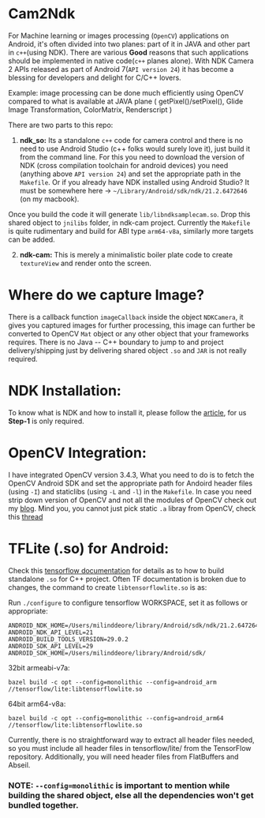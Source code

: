 # Cam2Ndk
For Machine learning or images processing (`OpenCV`) applications on Android, it's often divided into two planes: part of it in JAVA and other part in `c++`(using NDK). There are various **Good** reasons that such applications should be implemented in native code(`c++` planes alone). With NDK Camera 2 APIs released as part of Android 7(`API version 24`) it has become a blessing for developers and delight for C/C++ lovers.

Example: image processing can be done much efficiently using OpenCV compared to what is available at JAVA plane ( getPixel()/setPixel(), Glide Image Transformation, ColorMatrix, Renderscript )

There are two parts to this repo:
1. **ndk_so:** Its a standalone `c++` code for camera control and there is no need to use Android Studio (c++ folks would surely love it), just build it from the command line. For this you need to download the version of NDK (cross compilation toolchain for android devices) you need (anything above `API version 24`) and set the appropriate path in the `Makefile`. Or if you already have NDK installed using Android Studio? It must be somewhere here -> `~/Library/Android/sdk/ndk/21.2.6472646` (on my macbook). 

Once you build the code it will generate `lib/libndksamplecam.so`. Drop this shared object to `jnilibs` folder, in ndk-cam project. Currently the `Makefile` is quite rudimentary and build for ABI type `arm64-v8a`, similarly more targets can be added. 

2. **ndk-cam:** This is merely a minimalistic boiler plate code to create `textureView` and render onto the screen. 


# Where do we capture Image? 
There is a callback function `imageCallback` inside the object `NDKCamera`, it gives you captured images for further processing, this image can further be converted to OpenCV `Mat` object or any other object that your frameworks requires. There is no Java -- C++ boundary to jump to and project delivery/shipping just by delivering shared object `.so` and `JAR` is not really required. 


# NDK Installation: 
To know what is NDK and how to install it, please follow the [article](https://medium.com/@tomdeore/opencv-on-android-tiny-with-optimization-enabled-932460acfe38), for us **Step-1** is only required. 

# OpenCV Integration:
I have integrated OpenCV version 3.4.3, What you need to do is to fetch the OpenCV Android SDK and set the appropriate path for Andoird header files (using `-I`) and staticlibs (using `-L` and `-l`) in the `Makefile`. In case you need strip down version of OpenCV and not all the modules of OpenCV check out my [blog](https://mdeore.medium.com/opencv-on-android-tiny-with-optimization-enabled-932460acfe38). Mind you, you cannot just pick static `.a` libray from OpenCV, check this [thread](https://github.com/opencv/opencv/issues/14825)

# TFLite (.so) for Android:
Check this [tensorflow documentation](https://github.com/tensorflow/tensorflow/blob/master/tensorflow/lite/g3doc/guide/android.md) for details as to how to build standalone `.so` for C++ project. Often TF documentation is broken due to changes, the command to create `libtensorflowlite.so` is as:

Run `./configure` to configure tensorflow WORKSPACE, set it as follows or appropriate: 
```
ANDROID_NDK_HOME=/Users/milinddeore/library/Android/sdk/ndk/21.2.6472646/ 
ANDROID_NDK_API_LEVEL=21
ANDROID_BUILD_TOOLS_VERSION=29.0.2 
ANDROID_SDK_API_LEVEL=29
ANDROID_SDK_HOME=/Users/milinddeore/library/Android/sdk/
```

32bit armeabi-v7a:
```
bazel build -c opt --config=monolithic --config=android_arm //tensorflow/lite:libtensorflowlite.so
```
64bit arm64-v8a:
```
bazel build -c opt --config=monolithic --config=android_arm64 //tensorflow/lite:libtensorflowlite.so
```
Currently, there is no straightforward way to extract all header files needed, so you must include all header files in tensorflow/lite/ from the TensorFlow repository. Additionally, you will need header files from FlatBuffers and Abseil.

### NOTE: `--config=monolithic` is important to mention while building the shared object, else all the dependencies won't get bundled together. 
